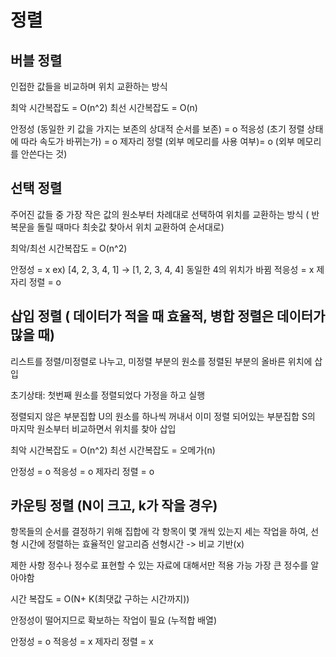 # 정렬

## 버블 정렬

인접한 값들을 비교하며 위치 교환하는 방식

최악 시간복잡도 = O(n^2)
최선 시간복잡도 = O(n)

안정성 (동일한 키 값을 가지는 보존의 상대적 순서를 보존) = o
적응성 (초기 정렬 상태에 따라 속도가 바뀌는가) = o
제자리 정렬 (외부 메모리를 사용 여부)= o (외부 메모리를 안쓴다는 것)

## 선택 정렬

주어진 값들 중 가장 작은 값의 원소부터 차례대로 선택하여 위치를 교환하는 방식 ( 반복문을 돌릴 때마다 최솟값 찾아서 위치 교환하여 순서대로)

최악/최선 시간복잡도 = O(n^2)

안정성 = x  ex) [4, 2, 3, 4, 1] -> [1, 2, 3, 4, 4]  동일한 4의 위치가 바뀜
적응성 = x
제자리 정렬 = o

## 삽입 정렬 ( 데이터가 적을 때 효율적, 병합 정렬은 데이터가 많을 때)

리스트를 정렬/미정렬로 나누고, 미정렬 부분의 원소를 정렬된 부분의 올바른 위치에 삽입

초기상태: 첫번째 원소를 정렬되었다 가정을 하고 실행

정렬되지 않은 부분집합 U의 원소를 하나씩 꺼내서 이미 정렬 되어있는 부분집합 S의 마지막 원소부터 비교하면서 위치를 찾아 삽입

최악 시간복잡도 = O(n^2)
최선 시간복잡도 = 오메가(n)

안정성 = o
적응성 = o
제자리 정렬 = o

## 카운팅 정렬 (N이 크고, k가 작을 경우)

항목들의 순서를 결정하기 위해 집합에 각 항목이 몇 개씩 있는지 세는 작업을 하여, 선형 시간에 정렬하는 효율적인 알고리즘
선형시간 -> 비교 기반(x)

제한 사항
정수나 정수로 표현할 수 있는 자료에 대해서만 적용 가능
가장 큰 정수를 알아야함

시간 복잡도 = O(N+ K(최댓값 구하는 시간까지))

안정성이 떨어지므로 확보하는 작업이 필요 (누적합 배열)

안정성  = o
적응성 = x
제자리 정렬 = x
